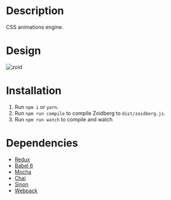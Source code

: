 Description
===========

CSS animations engine.

Design
======

![zoid](https://cloud.githubusercontent.com/assets/5812791/24753645/4470a704-1ad3-11e7-81cb-4aba6519d7d3.jpg)

Installation
============

1. Run `npm i` or `yarn`.
2. Run `npm run compile` to compile Zoidberg to `dist/zoidberg.js`.
3. Run `npm run watch` to compile and watch

Dependencies
============
- [Redux](https://github.com/gaearon/redux)
- [Babel 6](https://github.com/babel/babel)
- [Mocha](https://github.com/mochajs/mocha)
- [Chai](https://github.com/chaijs/chai)
- [Sinon](https://github.com/sinonjs/sinon)
- [Webpack](https://github.com/webpack/webpack)

